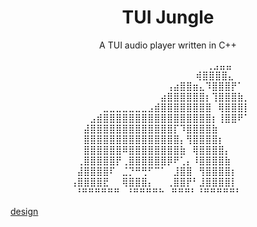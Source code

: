 <div align="center">

  # TUI Jungle
  A TUI audio player written in C++ 
  
⠀⠀⠀ ⠀⠀⠀⠀⠀⠀⠀⠀⠀⠀⠀⠀⠀⠀⠀⠀⠀⠀⠀⢀⣠⣤⣤⠀⠀⠀⠀
⠀⠀ ⠀⠀⠀⠀⠀⠀⠀⠀⠀⠀⠀⠀⠀⠀⠀⠀⠀⠀⠀⢾⣿⣿⣿⣿⣄⠀⠀⠀
⠀ ⠀⠀⠀⠀⠀⠀⠀⠀⠀⠀⠀⠀⠀⠀⠀⢠⣴⣿⣿⣶⣄⠹⣿⣿⣿⡟⠁⠀⠀
⠀ ⠀⠀⠀⠀⠀⠀⠀⠀⠀⠀⠀⠀⠀⠀⣴⣿⣿⣿⣿⣿⣿⡆⢹⣿⣿⣿⣷⡀⠀
⠀ ⠀⠀⠀⠀⠀⣀⣀⣀⣀⣀⣀⣀⣠⣾⣿⣿⣿⣿⣿⣿⣿⣿⠀⢿⣿⣿⣿⡇⠀
⠀ ⠀⠀⠀⣠⣾⣿⣿⣿⣿⣿⣿⣿⣿⣿⣿⣿⣿⣿⣿⣿⣿⣿⡆⢸⣿⣿⠟⠁⠀
⠀ ⠀⠀⣼⣿⣿⣿⣿⣿⣿⣿⣿⣿⣿⣿⣿⣿⡏⠹⣿⣿⣿⣿⣷⠀⠀⠀⠀⠀⠀
⠀ ⠀⠀⣿⣿⣿⣿⣿⣿⣿⣿⣿⣿⣿⣿⣿⣿⣿⡄⢻⣿⣿⣿⣿⡆⠀⠀⠀⠀⠀
⠀ ⠀⠀⣿⣿⣿⣿⣿⣿⠿⣿⣿⣿⣿⣿⣿⣿⣿⣷⠀⢿⣿⣿⣿⣿⡄⠀⠀⠀⠀
⠀ ⠀⢀⣿⣿⣿⣿⣿⡟⢀⣿⣿⣿⣿⣿⣿⡿⠟⢁⡄⠸⣿⣿⣿⣿⣷⠀⠀⠀⠀
⠀ ⠀⣼⣿⣿⣿⣿⠏⠀⣈⡙⠛⢛⠋⠉⠁⠀⣸⣿⣿⠀⢻⣿⣿⣿⣿⡆⠀⠀⠀
⠀ ⢠⣿⣿⣿⣿⣟⠀⠀⢿⣿⣿⣿⡄⠀⠀⢀⣿⣿⡟⠃⣸⣿⣿⣿⣿⡇⠀⠀⠀
⠀ ⠘⠛⠛⠛⠛⠛⠛⠀⠘⠛⠛⠛⠛⠓⠀⠛⠛⠛⠃⠘⠛⠛⠛⠛⠛⠃⠀⠀⠀
  
</div>


[design](docs/design.md)
